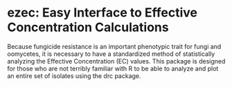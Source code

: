 # ezec: Easy Interface to Effective Concentration Calculations

Because fungicide resistance is an important phenotypic trait for fungi and
oomycetes, it is necessary to have a standardized method of statistically
analyzing the Effective Concentration (EC) values. This package is designed for
those who are not terribly familiar with R to be able to analyze and plot an
entire set of isolates using the drc package.


